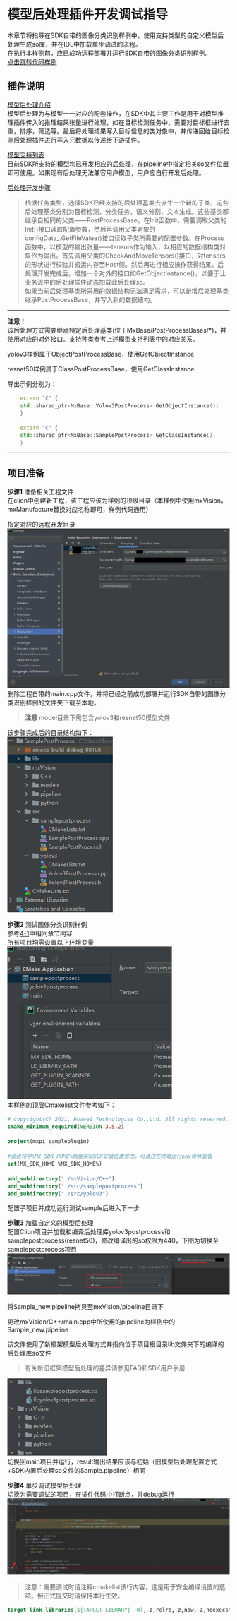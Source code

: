 # 模型后处理插件开发调试指导
本章节将指导在SDK自带的图像分类识别样例中，使用支持类型的自定义模型后处理生成so库，并在IDE中加载单步调试的流程。  
在执行本样例前，应已成功远程部署并运行SDK自带的图像分类识别样例。  
[点击跳转代码样例](https://gitee.com/ascend/mindxsdk-referenceapps/tree/master/tutorials/SamplePostProcess)

## 插件说明
[模型后处理介绍](https://support.huaweicloud.com/ug-vis-mindxsdk201/atlasmx_02_0069.html)  
模型后处理为与模型一一对应的配套操作，在SDK中其主要工作是用于对模型推理插件传入的推理结果张量进行处理，如在目标检测任务中，需要对目标框进行去重，排序，筛选等。最后将处理结果写入目标信息的类对象中，并传递回给目标检测后处理插件进行写入元数据以传递给下游插件。  

[模型支持列表](https://support.huaweicloud.com/ug-vis-mindxsdk201/atlasmx_02_0129.html)  
目前SDK所支持的模型均已开发相应的后处理，在pipeline中指定相关so文件位置即可使用。如果现有后处理无法兼容用户模型，用户应自行开发后处理。  

[后处理开发步骤](https://support.huaweicloud.com/ug-vis-mindxsdk201/atlasmx_02_0070.html)  
>根据任务类型，选择SDK已经支持的后处理基类去派生一个新的子类，这些后处理基类分别为目标检测，分类任务，语义分割，文本生成。这些基类都继承自相同的父类——PostProcessBase。在Init函数中，需要调取父类的Init()接口读取配置参数，然后再调用父类对象的configData_.GetFileValue()接口读取子类所需要的配置参数。在Process函数中，以模型的输出张量——tensors作为输入，以相应的数据结构类对象作为输出。首先调用父类的CheckAndMoveTensors()接口，对tensors的形状进行校验并搬运内存至Host侧。然后再进行相应操作获得结果。后处理开发完成后，增加一个对外的接口如GetObjectInstance()，以便于让业务流中的后处理插件动态加载此后处理so。  
如果当前后处理基类所采用的数据结构无法满足需求，可以新增后处理基类继承PostProcessBase，并写入新的数据结构。

****
**注意！**  
该后处理方式需要继承特定后处理基类(位于MxBase/PostProcessBases/*)，并使用对应的对外接口。支持种类参考上述模型支持列表中的对应关系。

yolov3样例属于ObjectPostProcessBase，使用GetObjectInstance

resnet50样例属于ClassPostProcessBase，使用GetClassInstance

导出示例分别为：
```C++
    extern "C" {
    std::shared_ptr<MxBase::Yolov3PostProcess> GetObjectInstance();
    }

    extern "C" {
    std::shared_ptr<MxBase::SamplePostProcess> GetClassInstance();
    }
```
****

## 项目准备

**步骤1** 准备相关工程文件  
在clion中创建新工程，该工程应该为样例的顶级目录（本样例中使用mxVision，mxManufacture替换对应名称即可，样例代码通用）

指定对应的远程开发目录  
![image.png](img/202107131357.png 'image.png')  
删除工程自带的main.cpp文件，并将已经之前成功部署并运行SDK自带的图像分类识别样例的文件夹下载至本地。
>**注意** model目录下需包含yolov3和resnet50模型文件

该步骤完成后的目录结构如下：  
![image.png](img/202107131607.png 'image.png')   

**步骤2** 测试图像分类识别样例  
参考[4-1](4-1插件开发调试指导.md)中相同章节内容  
所有项目均需设置以下环境变量  
![image.png](img/202107131650.png 'image.png')  
本样例的顶层Cmakelist文件参考如下：
```cmake
# Copyright(C) 2021. Huawei Technologies Co.,Ltd. All rights reserved.
cmake_minimum_required(VERSION 3.5.2)

project(mxpi_sampleplugin)

#该语句中%MX_SDK_HOME%根据实际SDK安装位置修改，可通过在终端运行env命令查看
set(MX_SDK_HOME %MX_SDK_HOME%)

add_subdirectory("./mxVision/C++")
add_subdirectory("./src/samplepostprocess")
add_subdirectory("./src/yolov3")
```
配置子项目并成功运行测试sample后进入下一步

**步骤3** 加载自定义的模型后处理  
配置Clion项目并加载和编译后处理库yolov3postprocess和samplepostprocess(resnet50)，修改编译出的so权限为440，下图为切换至samplepostprocess项目  
![image.png](img/202107131627.png 'image.png')

将Sample_new.pipeline拷贝至mxVision/pipeline目录下

更改mxVision/C++/main.cpp中所使用的pipeline为样例中的Sample_new.pipeline  

该文件使用了新框架模型后处理方式并指向位于项目根目录lib文件夹下的编译的后处理库so文件  
>有关新旧框架模型后处理的差异请参见FAQ和SDK用户手册  

![image.png](img/202107131630.png 'image.png')  
切换回main项目并运行，result输出结果应该与初始（旧模型后处理配置方式+SDK内置后处理so文件的Sample.pipeline）相同  

 **步骤4** 单步调试模型后处理  
 切换为需要调试的项目，在插件代码中打断点，并debug运行 
 ![image.png](img/202107131639.png 'image.png')  
 >注意：需要调试时请注释cmakelist该行内容，这是用于安全编译设置的选项。但正式提交时请保持本行生效。
 ```cmake
 target_link_libraries(${TARGET_LIBRARY} -Wl,-z,relro,-z,now,-z,noexecstack -s)
 ```